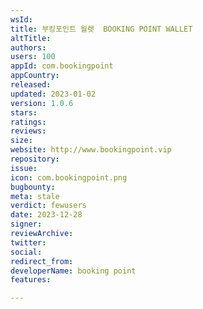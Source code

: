 ```yaml
---
wsId: 
title: 부킹포인트 월렛  BOOKING POINT WALLET
altTitle: 
authors: 
users: 100
appId: com.bookingpoint
appCountry: 
released: 
updated: 2023-01-02
version: 1.0.6
stars: 
ratings: 
reviews: 
size: 
website: http://www.bookingpoint.vip
repository: 
issue: 
icon: com.bookingpoint.png
bugbounty: 
meta: stale
verdict: fewusers
date: 2023-12-28
signer: 
reviewArchive: 
twitter: 
social: 
redirect_from: 
developerName: booking point
features: 

---
```


